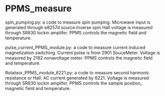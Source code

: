 # PPMS_measure
 
spin_pumping.py: a code to measure spin pumping. Microwave input is generated through e8257d source.Inverse spin Hall voltage is measured through SR830 lockin amplifer. PPMS controls the magnetic field and temperature. 

pulse_current_PPMS_module.py: a code to measure current induced magnetization switching. Current pulse is from 2901 SouceMeter. Voltage is measured by 2182 nonavoltage meter. PPMS controls the magnetic field and temperature. 

Rotataor_PPMS_module_6221.py: a code to measure second harmonic resistance or Hall. AC current generated by 6221. Voltage is measured through SR830 lockin amplifer. PPMS controls the sample position, magnetic field and temperature. 